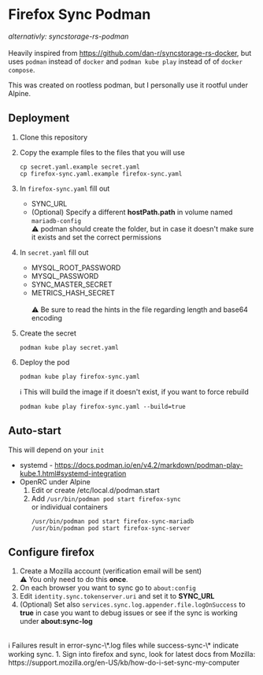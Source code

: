 # Firefox Sync Podman
*alternativly: syncstorage-rs-podman*
<br><br>
Heavily inspired from https://github.com/dan-r/syncstorage-rs-docker, but uses `podman` instead of `docker` and `podman kube play` instead of of `docker compose`.

This was created on rootless podman, but I personally use it rootful under Alpine.

## Deployment
1. Clone this repository
1. Copy the example files to the files that you will use
   ```
   cp secret.yaml.example secret.yaml
   cp firefox-sync.yaml.example firefox-sync.yaml
   ```
1. In `firefox-sync.yaml` fill out
   * SYNC_URL
   * (Optional) Specify a different **hostPath.path** in volume named `mariadb-config`
   <br>⚠️ podman should create the folder, but in case it doesn't make sure it exists and set the correct permissions
1. In `secret.yaml` fill out
   * MYSQL_ROOT_PASSWORD
   * MYSQL_PASSWORD
   * SYNC_MASTER_SECRET
   * METRICS_HASH_SECRET<br><br>⚠️ Be sure to read the hints in the file regarding length and base64 encoding<br>
1. Create the secret
   ```
   podman kube play secret.yaml
   ```
1. Deploy the pod
   ```
   podman kube play firefox-sync.yaml
   ```
   ℹ️ This will build the image if it doesn't exist, if you want to force rebuild

   ```
   podman kube play firefox-sync.yaml --build=true
   ```

  ## Auto-start
  This will depend on your `init`
  * systemd - https://docs.podman.io/en/v4.2/markdown/podman-play-kube.1.html#systemd-integration
  * OpenRC under Alpine
    1. Edit or create /etc/local.d/podman.start
    1. Add `/usr/bin/podman pod start firefox-sync`<br>
       or individual containers
       ```
       /usr/bin/podman pod start firefox-sync-mariadb
       /usr/bin/podman pod start firefox-sync-server
       ```

   ## Configure firefox
   1. Create a Mozilla account (verification email will be sent)
   <br>⚠️ You only need to do this **once**.
   1. On each browser you want to sync go to `about:config`
   1. Edit `identity.sync.tokenserver.uri` and set it to **SYNC_URL**
   1. (Optional) Set also `services.sync.log.appender.file.logOnSuccess` to **true** in case you want to debug issues or see  if the sync is working under **about:sync-log**
   <br>
   ℹ️ Failures result in error-sync-\*.log files while success-sync-\* indicate working sync.
   1. Sign into firefox and sync, look for latest docs from Mozilla: https://support.mozilla.org/en-US/kb/how-do-i-set-sync-my-computer

